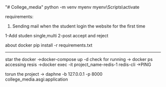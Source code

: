 "# College_media" 
python -m venv myenv
myenv\Scripts\activate

requirements:
1) Sending mail when the student login the website for the first time

1-Add studen single,multi
2-post accept and reject


about docker
pip install -r requirements.txt
__________________________
star the docker
->docker-compose up -d
check for running 
-> docker ps 
accessing resis
->docker exec -it project_name-redis-1 redis-cli
->PING

torun the project
-> daphne -b 127.0.0.1 -p 8000 college_media.asgi:application

